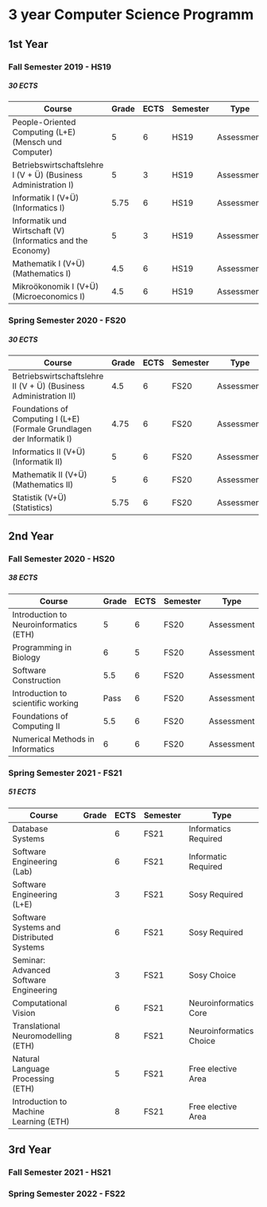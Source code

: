 # 3 year Computer Science Programm
## 1st Year
### Fall Semester 2019 - HS19
##### 30 ECTS
| Course                                                                 | Grade | ECTS | Semester | Type       |
| ---------------------------------------------------------------------- | ----- | ---- | -------- | ---------- |
| People-Oriented Computing (L+E) (Mensch und Computer)                  | 5     | 6    | HS19     | Assessment |
| Betriebswirtschaftslehre I (V + Ü) (Business Administration I)         | 5     | 3    | HS19     | Assessment |
| Informatik I (V+Ü) (Informatics I)                                     | 5.75  | 6    | HS19     | Assessment |
| Informatik und Wirtschaft (V) (Informatics and the Economy)            | 5     | 3    | HS19     | Assessment |
| Mathematik I (V+Ü) (Mathematics I)                                     | 4.5   | 6    | HS19     | Assessment |
| Mikroökonomik I (V+Ü) (Microeconomics I)                               | 4.5   | 6    | HS19     | Assessment |

### Spring Semester 2020 - FS20
##### 30 ECTS
| Course                                                                 | Grade | ECTS | Semester | Type       |
| ---------------------------------------------------------------------- | ----- | ---- | -------- | ---------- |
| Betriebswirtschaftslehre II (V + Ü) (Business Administration II)       | 4.5   | 6    | FS20     | Assessment |
| Foundations of Computing I (L+E) (Formale Grundlagen der Informatik I) | 4.75  | 6    | FS20     | Assessment |
| Informatics II (V+Ü) (Informatik II)                                   | 5     | 6    | FS20     | Assessment |
| Mathematik II (V+Ü) (Mathematics II)                                   | 5     | 6    | FS20     | Assessment |
| Statistik (V+Ü) (Statistics)                                           | 5.75  | 6    | FS20     | Assessment |
## 2nd Year
### Fall Semester 2020 - HS20
##### 38 ECTS
| Course                                                                 | Grade | ECTS | Semester | Type       |
| ---------------------------------------------------------------------- | ----- | ---- | -------- | ---------- |
| Introduction to Neuroinformatics (ETH)                                 | 5     | 6    | FS20     | Assessment |
| Programming in Biology                                                 | 6     | 5    | FS20     | Assessment |
| Software Construction                                                  | 5.5   | 6    | FS20     | Assessment |
| Introduction to scientific working                                     | Pass  | 6    | FS20     | Assessment |
| Foundations of Computing II                                            | 5.5   | 6    | FS20     | Assessment |
| Numerical Methods in Informatics                                       | 6     | 6    | FS20     | Assessment |

### Spring Semester 2021 - FS21
##### 51 ECTS
| Course                                                                                                     | Grade | ECTS | Semester | Type                      |
| ---------------------------------------------------------------------------------------------------------- | ----- | ---- | -------- | ------------------------- |
| Database Systems                                                                                           |       | 6    | FS21     | Informatics Required      |
| Software Engineering (Lab)                                                                                 |       | 6    | FS21     | Informatic Required       |
| Software Engineering (L+E)                                                                                 |       | 3    | FS21     | Sosy Required             |
| Software Systems and Distributed Systems                                                                   |       | 6    | FS21     | Sosy Required             |
| Seminar: Advanced Software Engineering                                                                     |       | 3    | FS21     | Sosy Choice               |
| Computational Vision                                                                                       |       | 6    | FS21     | Neuroinformatics Core     |
| Translational Neuromodelling (ETH)                                                                         |       | 8    | FS21     | Neuroinformatics Choice   |
| Natural Language Processing (ETH)                                                                          |       | 5    | FS21     | Free elective Area        |
| Introduction to Machine Learning (ETH)                                                                     |       | 8    | FS21     | Free elective Area        |
## 3rd Year
### Fall Semester 2021 - HS21
### Spring Semester 2022 - FS22
